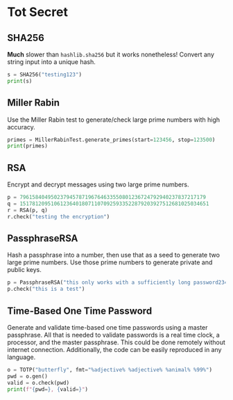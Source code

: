 # Tot Secret

## SHA256
**Much** slower than `hashlib.sha256` but it works nonetheless! Convert any string input into a unique hash.  
```python
s = SHA256("testing123")
print(s)
```

## Miller Rabin
Use the Miller Rabin test to generate/check large prime numbers with high accuracy.
```python
primes = MillerRabinTest.generate_primes(start=123456, stop=123500)
print(primes)
```

## RSA
Encrypt and decrypt messages using two large prime numbers.
```python
p = 796158404950237945787196764633550801236724792940237837217179
q = 1517812095106123640180711070925933522879203927512681025034651
r = RSA(p, q)
r.check("testing the encryption")
```

## PassphraseRSA
Hash a passphrase into a number, then use that as a seed to generate two large prime numbers. Use those prime
numbers to generate private and public keys.
```python
p = PassphraseRSA("this only works with a sufficiently long password2342342342")
p.check("this is a test")
```

## Time-Based One Time Password
Generate and validate time-based one time passwords using a master passphrase.
All that is needed to validate passwords is a real time clock, a processor, and the master passphrase.
This could be done remotely without internet connection. 
Additionally, the code can be easily reproduced in any language.
```python
o = TOTP("butterfly", fmt="%adjective% %adjective% %animal% %99%")
pwd = o.gen()
valid = o.check(pwd)
print(f"{pwd=}, {valid=}")
```